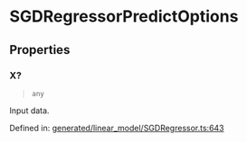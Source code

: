 # SGDRegressorPredictOptions

## Properties

### X?

> `any`

Input data.

Defined in:  [generated/linear\_model/SGDRegressor.ts:643](https://github.com/transitive-bullshit/scikit-learn-ts/blob/b59c1ff/packages/sklearn/src/generated/linear_model/SGDRegressor.ts#L643)
